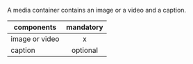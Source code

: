 A media container contains an image or a video and a caption.

| components     | mandatory |
| -------------- | :-------: |
| image or video |     x     |
| caption        | optional  |
